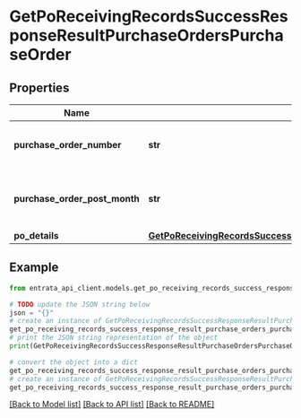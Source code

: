 # GetPoReceivingRecordsSuccessResponseResultPurchaseOrdersPurchaseOrder


## Properties

Name | Type | Description | Notes
------------ | ------------- | ------------- | -------------
**purchase_order_number** | **str** | The unique purchase order number. | 
**purchase_order_post_month** | **str** | The post month for the purchase order. | 
**po_details** | [**GetPoReceivingRecordsSuccessResponseResultPurchaseOrdersPurchaseOrderPoDetails**](GetPoReceivingRecordsSuccessResponseResultPurchaseOrdersPurchaseOrderPoDetails.md) |  | 

## Example

```python
from entrata_api_client.models.get_po_receiving_records_success_response_result_purchase_orders_purchase_order import GetPoReceivingRecordsSuccessResponseResultPurchaseOrdersPurchaseOrder

# TODO update the JSON string below
json = "{}"
# create an instance of GetPoReceivingRecordsSuccessResponseResultPurchaseOrdersPurchaseOrder from a JSON string
get_po_receiving_records_success_response_result_purchase_orders_purchase_order_instance = GetPoReceivingRecordsSuccessResponseResultPurchaseOrdersPurchaseOrder.from_json(json)
# print the JSON string representation of the object
print(GetPoReceivingRecordsSuccessResponseResultPurchaseOrdersPurchaseOrder.to_json())

# convert the object into a dict
get_po_receiving_records_success_response_result_purchase_orders_purchase_order_dict = get_po_receiving_records_success_response_result_purchase_orders_purchase_order_instance.to_dict()
# create an instance of GetPoReceivingRecordsSuccessResponseResultPurchaseOrdersPurchaseOrder from a dict
get_po_receiving_records_success_response_result_purchase_orders_purchase_order_from_dict = GetPoReceivingRecordsSuccessResponseResultPurchaseOrdersPurchaseOrder.from_dict(get_po_receiving_records_success_response_result_purchase_orders_purchase_order_dict)
```
[[Back to Model list]](../README.md#documentation-for-models) [[Back to API list]](../README.md#documentation-for-api-endpoints) [[Back to README]](../README.md)


